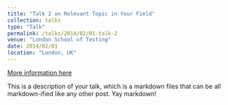 ```yaml
---
title: "Talk 2 on Relevant Topic in Your Field"
collection: talks
type: "Talk"
permalink: /talks/2014/02/01-talk-2
venue: "London School of Testing"
date: 2014/02/01
location: "London, UK"
---
```


[More information here](http://example2.com)

This is a description of your talk, which is a markdown files that can be all markdown-ified like any other post. Yay markdown!
